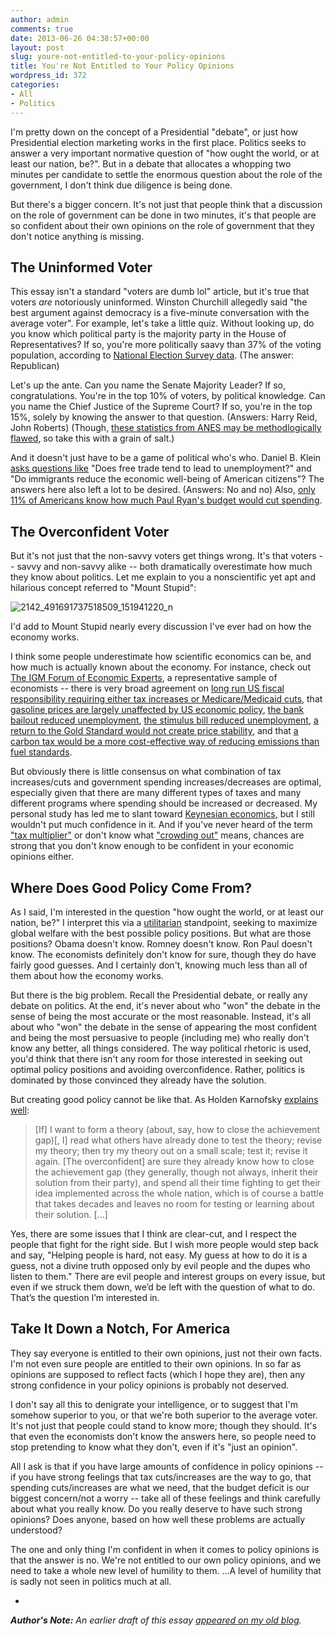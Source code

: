 ```yaml
---
author: admin
comments: true
date: 2013-06-26 04:38:57+00:00
layout: post
slug: youre-not-entitled-to-your-policy-opinions
title: You're Not Entitled to Your Policy Opinions
wordpress_id: 372
categories:
- All
- Politics
---
```


I'm pretty down on the concept of a Presidential "debate", or just how Presidential election marketing works in the first place.  Politics seeks to answer a very important normative question of "how ought the world, or at least our nation, be?".  But in a debate that allocates a whopping two minutes per candidate to settle the enormous question about the role of the government, I don't think due diligence is being done.

But there's a bigger concern.  It's not just that people think that a discussion on the role of government can be done in two minutes, it's that people are so confident about their own opinions on the role of government that they don't notice anything is missing.<!-- more -->






## The Uninformed Voter


This essay isn't a standard "voters are dumb lol" article, but it's true that voters _are_ notoriously uninformed.  Winston Churchill allegedly said "the best argument against democracy is a five-minute conversation with the average voter".  For example, let's take a little quiz.  Without looking up, do you know which political party is the majority party in the House of Representatives?  If so, you're more politically saavy than 37% of the voting population, according to [National Election Survey data](http://www.electionstudies.org/).  (The answer: Republican)

Let's up the ante.  Can you name the Senate Majority Leader?  If so, congratulations.  You're in the top 10% of voters, by political knowledge.  Can you name the Chief Justice of the Supreme Court?  If so, you're in the top 15%, solely by knowing the answer to that question.  (Answers: Harry Reid, John Roberts)  (Though, [these statistics from ANES may be methodlogically flawed](http://languagelog.ldc.upenn.edu/nll/?p=4243), so take this with a grain of salt.)

And it doesn't just have to be a game of political who's who.  Daniel B. Klein [asks questions like](http://www.theatlantic.com/magazine/archive/2011/12/i-was-wrong-and-so-are-you/308713/) "Does free trade tend to lead to unemployment?" and "Do immigrants reduce the economic well-being of American citizens"?  The answers here also left a lot to be desired.  (Answers: No and no)  Also, [only 11% of Americans know how much Paul Ryan's budget would cut spending](http://themonkeycage.org/blog/2012/10/11/debate-prep-11-of-americans-grasp-the-ryan-budget/).






## The Overconfident Voter


But it's not just that the non-savvy voters get things wrong.  It's that voters -- savvy and non-savvy alike -- both dramatically overestimate how much they know about politics.  Let me explain to you a nonscientific yet apt and hilarious concept referred to "Mount Stupid":

![2142_491691737518509_151941220_n](http://www.everydayutilitarian.com/wp-content/uploads/2013/06/2142_491691737518509_151941220_n.jpg)

I'd add to Mount Stupid nearly every discussion I've ever had on how the economy works.

I think some people underestimate how scientific economics can be, and how much is actually known about the economy.  For instance, check out [The IGM Forum of Economic Experts](http://www.igmchicago.org/igm-economic-experts-panel), a representative sample of economists -- there is very broad agreement on [long run US fiscal responsibility requiring either tax increases or Medicare/Medicaid cuts](http://www.igmchicago.org/igm-economic-experts-panel/poll-results?SurveyID=SV_5hFa4fmjPDXbnww), that [gasoline prices are largely unaffected by US economic policy](http://www.igmchicago.org/igm-economic-experts-panel/poll-results?SurveyID=SV_6WobHKFEZbGbS84), [the bank bailout reduced unemployment](http://www.igmchicago.org/igm-economic-experts-panel/poll-results?SurveyID=SV_a4WFSSCbjqpjWW8), [the stimulus bill reduced unemployment](http://www.igmchicago.org/igm-economic-experts-panel/poll-results?SurveyID=SV_cw5O9LNJL1oz4Xi), [a return to the Gold Standard would not create price stability](http://www.igmchicago.org/igm-economic-experts-panel/poll-results?SurveyID=SV_cw1nNUYOXSAKwrq), and that [a carbon tax would be a more cost-effective way of reducing emissions than fuel standards](http://www.igmchicago.org/igm-economic-experts-panel/poll-results?SurveyID=SV_9Rezb430SESUA4Y).

But obviously there is little consensus on what combination of tax increases/cuts and government spending increases/decreases are optimal, especially given that there are many different types of taxes and many different programs where spending should be increased or decreased.  My personal study has led me to slant toward [Keynesian economics](http://en.wikipedia.org/wiki/Keynesian_economics), but I still wouldn't put much confidence in it.  And if you've never heard of the term ["tax multiplier"](http://en.wikipedia.org/wiki/Fiscal_multiplier) or don't know what ["crowding out"](http://en.wikipedia.org/wiki/Crowding_out_(economics)) means, chances are strong that you don't know enough to be confident in your economic opinions either.






## Where Does Good Policy Come From?


As I said, I'm interested in the question "how ought the world, or at least our nation, be?"  I interpret this via a [utilitarian](http://www.everydayutilitarian.com/essays/what-is-utilitarianism/) standpoint, seeking to maximize global welfare with the best possible policy positions.  But what are those positions?  Obama doesn't know.  Romney doesn't know.  Ron Paul doesn't know.  The economists definitely don't know for sure, though they do have fairly good guesses.  And I certainly don't, knowing much less than all of them about how the economy works.

But there is the big problem.  Recall the Presidential debate, or really any debate on politics.  At the end, it's never about who "won" the debate in the sense of being the most accurate or the most reasonable.  Instead, it's all about who "won" the debate in the sense of appearing the most confident and being the most persuasive to people (including me) who really don't know any better, all things considered.  The way political rhetoric is used, you'd think that there isn't any room for those interested in seeking out optimal policy positions and avoiding overconfidence.  Rather, politics is dominated by those convinced they already have the solution.

But creating good policy cannot be like that.  As Holden Karnofsky [explains well](http://blog.givewell.org/2007/09/25/politics-2/):



> [If] I want to form a theory (about, say, how to close the achievement gap)[, I] read what others have already done to test the theory; revise my theory; then try my theory out on a small scale; test it; revise it again. [The overconfident] are sure they already know how to close the achievement gap (they generally, though not always, inherit their solution from their party), and spend all their time fighting to get their idea implemented across the whole nation, which is of course a battle that takes decades and leaves no room for testing or learning about their solution. [...]

Yes, there are some issues that I think are clear-cut, and I respect the people that fight for the right side. But I wish more people would step back and say, "Helping people is hard, not easy. My guess at how to do it is a guess, not a divine truth opposed only by evil people and the dupes who listen to them."  There are evil people and interest groups on every issue, but even if we struck them down, we’d be left with the question of what to do. That’s the question I’m interested in.








## Take It Down a Notch, For America


They say everyone is entitled to their own opinions, just not their own facts.  I'm not even sure people are entitled to their own opinions.  In so far as opinions are supposed to reflect facts (which I hope they are), then any strong confidence in your policy opinions is probably not deserved.

I don't say all this to denigrate your intelligence, or to suggest that I'm somehow superior to you, or that we're both superior to the average voter.  It's not just that people could stand to know more; though they should.  It's that even the economists don't know the answers here, so people need to stop pretending to know what they don't, even if it's "just an opinion".

All I ask is that if you have large amounts of confidence in policy opinions -- if you have strong feelings that tax cuts/increases are the way to go, that spending cuts/increases are what we need, that the budget deficit is our biggest concern/not a worry -- take all of these feelings and think carefully about what you really know.  Do you really deserve to have such strong opinions?  Does anyone, based on how well these problems are actually understood?

The one and only thing I'm confident in when it comes to policy opinions is that the answer is no.  We're not entitled to our own policy opinions, and we need to take a whole new level of humility to them.  ...A level of humility that is sadly not seen in politics much at all.

-

_**Author's Note:** An earlier draft of this essay [appeared on my old blog](www.greatplay.net/essays/youre-not-entitled-to-your-policy-opinions)._
